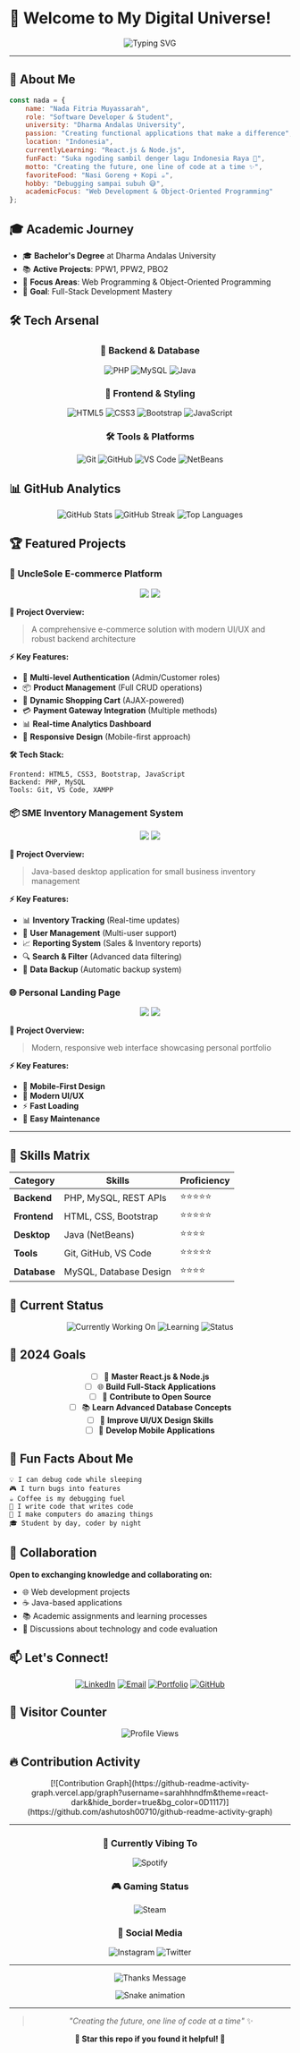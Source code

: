 # 🚀 Welcome to My Digital Universe! 

<div align="center">
  <img src="https://readme-typing-svg.herokuapp.com?font=Fira+Code&weight=500&size=25&pause=1000&color=F85D7F&center=true&vCenter=true&width=435&lines=Hello+World!+I'm+Nada+Fitria;Building+Amazing+Things+With+Code;Creating+the+Future+One+Line+at+a+Time" alt="Typing SVG" />
</div>

---

## 🌟 About Me
```javascript
const nada = {
    name: "Nada Fitria Muyassarah",
    role: "Software Developer & Student",
    university: "Dharma Andalas University",
    passion: "Creating functional applications that make a difference",
    location: "Indonesia",
    currentlyLearning: "React.js & Node.js",
    funFact: "Suka ngoding sambil denger lagu Indonesia Raya 🎵",
    motto: "Creating the future, one line of code at a time ✨",
    favoriteFood: "Nasi Goreng + Kopi ☕",
    hobby: "Debugging sampai subuh 😅",
    academicFocus: "Web Development & Object-Oriented Programming"
};
```

## 🎓 Academic Journey
- 🎓 **Bachelor's Degree** at Dharma Andalas University
- 📚 **Active Projects**: PPW1, PPW2, PBO2
- 🌟 **Focus Areas**: Web Programming & Object-Oriented Programming
- 🎯 **Goal**: Full-Stack Development Mastery

## 🛠️ Tech Arsenal
<div align="center">
  
### 🎯 Backend & Database
![PHP](https://img.shields.io/badge/PHP-777BB4?style=for-the-badge&logo=php&logoColor=white)
![MySQL](https://img.shields.io/badge/MySQL-00000F?style=for-the-badge&logo=mysql&logoColor=white)
![Java](https://img.shields.io/badge/Java-ED8B00?style=for-the-badge&logo=java&logoColor=white)

### 🎨 Frontend & Styling
![HTML5](https://img.shields.io/badge/HTML5-E34F26?style=for-the-badge&logo=html5&logoColor=white)
![CSS3](https://img.shields.io/badge/CSS3-1572B6?style=for-the-badge&logo=css3&logoColor=white)
![Bootstrap](https://img.shields.io/badge/Bootstrap-563D7C?style=for-the-badge&logo=bootstrap&logoColor=white)
![JavaScript](https://img.shields.io/badge/JavaScript-F7DF1E?style=for-the-badge&logo=javascript&logoColor=black)

### 🛠️ Tools & Platforms
![Git](https://img.shields.io/badge/Git-F05032?style=for-the-badge&logo=git&logoColor=white)
![GitHub](https://img.shields.io/badge/GitHub-100000?style=for-the-badge&logo=github&logoColor=white)
![VS Code](https://img.shields.io/badge/VS_Code-007ACC?style=for-the-badge&logo=visual-studio-code&logoColor=white)
![NetBeans](https://img.shields.io/badge/NetBeans-1B6AC6?style=for-the-badge&logo=apache-netbeans-ide&logoColor=white)

</div>

## 📊 GitHub Analytics
<div align="center">
  <img src="https://github-readme-stats.vercel.app/api?username=sarahhhndfm&show_icons=true&theme=radical&hide_border=true&bg_color=0D1117&title_color=F85D7F&text_color=FFFFFF&icon_color=F8D866" alt="GitHub Stats" />
  
  <img src="https://github-readme-streak-stats.herokuapp.com/?user=sarahhhndfm&theme=radical&hide_border=true&background=0D1117&stroke=F85D7F&ring=F85D7F&fire=F85D7F&currStreakNum=FFFFFF&currStreakLabel=F85D7F&sideNums=FFFFFF&sideLabels=F85D7F&dates=FFFFFF" alt="GitHub Streak" />
  
  <img src="https://github-readme-stats.vercel.app/api/top-langs/?username=sarahhhndfm&layout=compact&theme=radical&hide_border=true&bg_color=0D1117&title_color=F85D7F&text_color=FFFFFF" alt="Top Languages" />
</div>

## 🏆 Featured Projects

### 🛒 **UncleSole E-commerce Platform**
<div align="center">
  <img src="https://img.shields.io/badge/Status-Completed-brightgreen?style=for-the-badge" />
  <img src="https://img.shields.io/badge/Grade-A%20(4.00)-success?style=for-the-badge" />
</div>

**🎯 Project Overview:**
> A comprehensive e-commerce solution with modern UI/UX and robust backend architecture

**⚡ Key Features:**
- 🔐 **Multi-level Authentication** (Admin/Customer roles)
- 📦 **Product Management** (Full CRUD operations)
- 🛒 **Dynamic Shopping Cart** (AJAX-powered)
- 💳 **Payment Gateway Integration** (Multiple methods)
- 📊 **Real-time Analytics Dashboard**
- 📱 **Responsive Design** (Mobile-first approach)

**🛠️ Tech Stack:**
```
Frontend: HTML5, CSS3, Bootstrap, JavaScript
Backend: PHP, MySQL
Tools: Git, VS Code, XAMPP
```

### 📦 **SME Inventory Management System**
<div align="center">
  <img src="https://img.shields.io/badge/Type-Desktop%20Application-blue?style=for-the-badge" />
  <img src="https://img.shields.io/badge/Language-Java-orange?style=for-the-badge" />
</div>

**🎯 Project Overview:**
> Java-based desktop application for small business inventory management

**⚡ Key Features:**
- 📊 **Inventory Tracking** (Real-time updates)
- 👥 **User Management** (Multi-user support)
- 📈 **Reporting System** (Sales & Inventory reports)
- 🔍 **Search & Filter** (Advanced data filtering)
- 💾 **Data Backup** (Automatic backup system)

### 🌐 **Personal Landing Page**
<div align="center">
  <img src="https://img.shields.io/badge/Type-Web%20Design-pink?style=for-the-badge" />
  <img src="https://img.shields.io/badge/Responsive-Yes-green?style=for-the-badge" />
</div>

**🎯 Project Overview:**
> Modern, responsive web interface showcasing personal portfolio

**⚡ Key Features:**
- 📱 **Mobile-First Design**
- 🎨 **Modern UI/UX**
- ⚡ **Fast Loading**
- 🔧 **Easy Maintenance**

---

## 🎯 Skills Matrix
<div align="center">

| Category | Skills | Proficiency |
|----------|--------|-------------|
| **Backend** | PHP, MySQL, REST APIs | ⭐⭐⭐⭐⭐ |
| **Frontend** | HTML, CSS, Bootstrap | ⭐⭐⭐⭐⭐ |
| **Desktop** | Java (NetBeans) | ⭐⭐⭐⭐ |
| **Tools** | Git, GitHub, VS Code | ⭐⭐⭐⭐⭐ |
| **Database** | MySQL, Database Design | ⭐⭐⭐⭐ |

</div>

## 🚀 Current Status
<div align="center">
  
  ![Currently Working On](https://img.shields.io/badge/Currently%20Working%20On-React.js%20%26%20Node.js-blue?style=for-the-badge&logo=react)
  ![Learning](https://img.shields.io/badge/Learning-New%20Technologies-green?style=for-the-badge)
  ![Status](https://img.shields.io/badge/Status-Open%20for%20Collaboration-pink?style=for-the-badge)
  
</div>

## 🎯 2024 Goals
<div align="center">

- [ ] 🚀 **Master React.js & Node.js**
- [ ] 🌐 **Build Full-Stack Applications**
- [ ] 🤝 **Contribute to Open Source**
- [ ] 📚 **Learn Advanced Database Concepts**
- [ ] 🎨 **Improve UI/UX Design Skills**
- [ ] 📱 **Develop Mobile Applications**

</div>

## 🌟 Fun Facts About Me
```
💡 I can debug code while sleeping
🎮 I turn bugs into features
☕ Coffee is my debugging fuel
🎯 I write code that writes code
🚀 I make computers do amazing things
🎓 Student by day, coder by night
```

## 🤝 Collaboration
**Open to exchanging knowledge and collaborating on:**
- 🌐 Web development projects
- ☕ Java-based applications
- 📚 Academic assignments and learning processes
- 💬 Discussions about technology and code evaluation

## 📫 Let's Connect!
<div align="center">
  
  [![LinkedIn](https://img.shields.io/badge/LinkedIn-0077B5?style=for-the-badge&logo=linkedin&logoColor=white)](https://linkedin.com/in/YOUR_LINKEDIN)
  [![Email](https://img.shields.io/badge/Email-D14836?style=for-the-badge&logo=gmail&logoColor=white)](mailto:your.email@example.com)
  [![Portfolio](https://img.shields.io/badge/Portfolio-FF5722?style=for-the-badge&logo=todoist&logoColor=white)](https://your-portfolio.com)
  [![GitHub](https://img.shields.io/badge/GitHub-100000?style=for-the-badge&logo=github&logoColor=white)](https://github.com/sarahhhndfm)
  
</div>

## 🎉 Visitor Counter
<div align="center">
  <img src="https://komarev.com/ghpvc/?username=sarahhhndfm&style=flat-square&color=F85D7F&label=PROFILE+VIEWS" alt="Profile Views"/>
</div>

## 🔥 Contribution Activity
<div align="center">
  [![Contribution Graph](https://github-readme-activity-graph.vercel.app/graph?username=sarahhhndfm&theme=react-dark&hide_border=true&bg_color=0D1117)](https://github.com/ashutosh00710/github-readme-activity-graph)
</div>

---

<div align="center">
  
  ### 🎵 Currently Vibing To
  ![Spotify](https://img.shields.io/badge/Spotify-1ED760?style=for-the-badge&logo=spotify&logoColor=white)
  
  ### 🎮 Gaming Status
  ![Steam](https://img.shields.io/badge/Steam-000000?style=for-the-badge&logo=steam&logoColor=white)
  
  ### 📱 Social Media
  ![Instagram](https://img.shields.io/badge/Instagram-E4405F?style=for-the-badge&logo=instagram&logoColor=white)
  ![Twitter](https://img.shields.io/badge/Twitter-1DA1F2?style=for-the-badge&logo=twitter&logoColor=white)
  
</div>

---

<div align="center">
  
  <img src="https://readme-typing-svg.herokuapp.com?font=Fira+Code&weight=500&size=20&pause=1000&color=F85D7F&center=true&vCenter=true&width=435&lines=Thanks+for+visiting!+Let's+connect!;Feel+free+to+reach+out+for+collaborations" alt="Thanks Message" />
  
  <br>
  
  ![Snake animation](https://github.com/sarahhhndfm/sarahhhndfm/blob/output/github-contribution-grid-snake-dark.svg)
  
</div>

---

<div align="center">
  
  > *"Creating the future, one line of code at a time"* ✨
  
  **🌟 Star this repo if you found it helpful! 🌟**
  
</div> 
